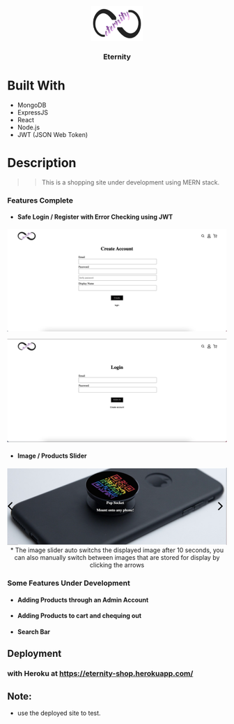 <!-- PROJECT LOGO -->
<br />

<p align="center">
  <a href="https://github.com/divyam-p/Eternity">
    <img src="readme_imgs/pic1.png" alt="Logo" width="120" height="80">
  </a>
  <h3 align="center">Eternity</h3>
</p>

# Built With 
* MongoDB 
* ExpressJS 
* React 
* Node.js 
* JWT (JSON Web Token) 

# Description
>> This is a shopping site under development using MERN stack. 

### Features Complete

- #### Safe Login / Register with Error Checking using JWT

<p align="center">
    <img src="readme_imgs/pic2.png" alt="Image">

<br/> 
<p align="center">
    <img src="readme_imgs/pic3.png" alt="Image">

<br/> 

- #### Image / Products Slider 

<p align="center">
    <img src="readme_imgs/pic4.png" alt="Image">

<br/>
* The image slider auto switchs the displayed image after 10 seconds, you can also manually switch between images that are stored for display by clicking the arrows

### Some Features Under Development 
- #### Adding Products through an Admin Account 
- #### Adding Products to cart and chequing out 
- #### Search Bar 

## Deployment 

### with Heroku at https://eternity-shop.herokuapp.com/

## Note: 
* use the deployed site to test. 
